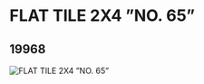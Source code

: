 # FLAT TILE 2X4 ”NO. 65”
## 19968
![FLAT TILE 2X4 ”NO. 65”](https://lc-www-live-s.legocdn.com/media/bricks/5/2/6102849.jpg)